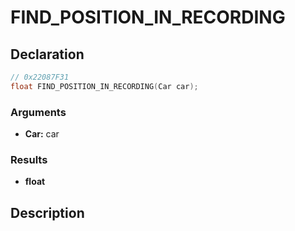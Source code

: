 # FIND_POSITION_IN_RECORDING

## Declaration
```cpp
// 0x22087F31
float FIND_POSITION_IN_RECORDING(Car car);
```

### Arguments
- **Car:** car

### Results
- **float**

## Description
